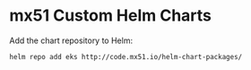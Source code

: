 # mx51 Custom Helm Charts

Add the chart repository to Helm:

```sh
helm repo add eks http://code.mx51.io/helm-chart-packages/
```
